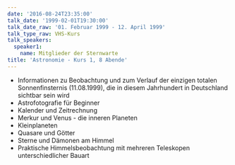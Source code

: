 ```yaml
---
date: '2016-08-24T23:35:00'
talk_date: '1999-02-01T19:30:00'
talk_date_raw: '01. Februar 1999 - 12. April 1999'
talk_type_raw: VHS-Kurs
talk_speakers:
  speaker1:
    name: Mitglieder der Sternwarte
title: 'Astronomie - Kurs 1, 8 Abende'
---
```

  - Informationen zu Beobachtung und zum Verlauf der einzigen totalen Sonnenfinsternis (11.08.1999), die in diesem Jahrhundert in Deutschland sichtbar sein wird
  - Astrofotografie für Beginner
  - Kalender und Zeitrechnung
  - Merkur und Venus - die inneren Planeten
  - Kleinplaneten
  - Quasare und Götter
  - Sterne und Dämonen am Himmel
  - Praktische Himmelsbeobachtung mit mehreren Teleskopen unterschiedlicher Bauart